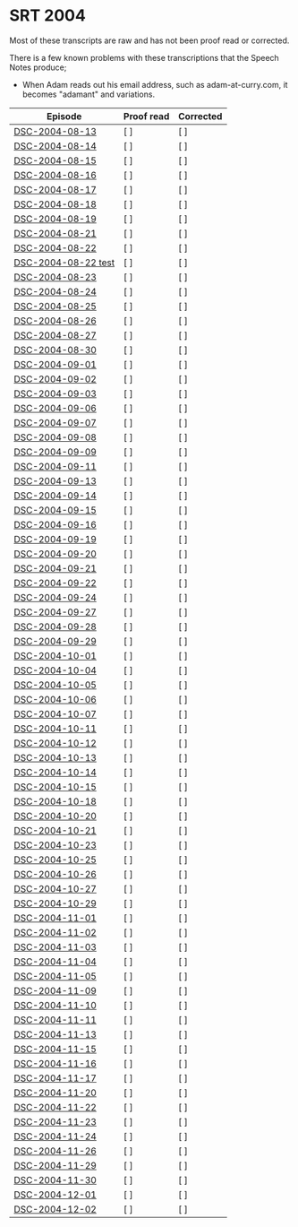 # SRT 2004

Most of these transcripts are raw and has not been proof read or corrected.

There is a few known problems with these transcriptions that the Speech Notes produce;

* When Adam reads out his email address, such as adam-at-curry.com, it becomes "adamant" and variations.



| Episode                                            | Proof read | Corrected |
| -------------------------------------------------- | ---------- | --------- |
| [DSC-2004-08-13](./DSC-2004-08-13.srt)             | [ ]        | [ ]       |
| [DSC-2004-08-14](./DSC-2004-08-14.srt)             | [ ]        | [ ]       |
| [DSC-2004-08-15](./DSC-2004-08-15.srt)             | [ ]        | [ ]       |
| [DSC-2004-08-16](./DSC-2004-08-16.srt)             | [ ]        | [ ]       |
| [DSC-2004-08-17](./DSC-2004-08-17.srt)             | [ ]        | [ ]       |
| [DSC-2004-08-18](./DSC-2004-08-18.srt)             | [ ]        | [ ]       |
| [DSC-2004-08-19](./DSC-2004-08-19.srt)             | [ ]        | [ ]       |
| [DSC-2004-08-21](./DSC-2004-08-21.srt)             | [ ]        | [ ]       |
| [DSC-2004-08-22](./DSC-2004-08-22.srt)             | [ ]        | [ ]       |
| [DSC-2004-08-22 test](./DSC-2004-08-22%20test.srt) | [ ]        | [ ]       |
| [DSC-2004-08-23](./DSC-2004-08-23.srt)             | [ ]        | [ ]       |
| [DSC-2004-08-24](./DSC-2004-08-24.srt)             | [ ]        | [ ]       |
| [DSC-2004-08-25](./DSC-2004-08-25.srt)             | [ ]        | [ ]       |
| [DSC-2004-08-26](./DSC-2004-08-26.srt)             | [ ]        | [ ]       |
| [DSC-2004-08-27](./DSC-2004-08-27.srt)             | [ ]        | [ ]       |
| [DSC-2004-08-30](./DSC-2004-08-30.srt)             | [ ]        | [ ]       |
| [DSC-2004-09-01](./DSC-2004-09-01.srt)             | [ ]        | [ ]       |
| [DSC-2004-09-02](./DSC-2004-09-02.srt)             | [ ]        | [ ]       |
| [DSC-2004-09-03](./DSC-2004-09-03.srt)             | [ ]        | [ ]       |
| [DSC-2004-09-06](./DSC-2004-09-06.srt)             | [ ]        | [ ]       |
| [DSC-2004-09-07](./DSC-2004-09-07.srt)             | [ ]        | [ ]       |
| [DSC-2004-09-08](./DSC-2004-09-08.srt)             | [ ]        | [ ]       |
| [DSC-2004-09-09](./DSC-2004-09-09.srt)             | [ ]        | [ ]       |
| [DSC-2004-09-11](./DSC-2004-09-11.srt)             | [ ]        | [ ]       |
| [DSC-2004-09-13](./DSC-2004-09-13.srt)             | [ ]        | [ ]       |
| [DSC-2004-09-14](./DSC-2004-09-14.srt)             | [ ]        | [ ]       |
| [DSC-2004-09-15](./DSC-2004-09-15.srt)             | [ ]        | [ ]       |
| [DSC-2004-09-16](./DSC-2004-09-16.srt)             | [ ]        | [ ]       |
| [DSC-2004-09-19](./DSC-2004-09-19.srt)             | [ ]        | [ ]       |
| [DSC-2004-09-20](./DSC-2004-09-20.srt)             | [ ]        | [ ]       |
| [DSC-2004-09-21](./DSC-2004-09-21.srt)             | [ ]        | [ ]       |
| [DSC-2004-09-22](./DSC-2004-09-22.srt)             | [ ]        | [ ]       |
| [DSC-2004-09-24](./DSC-2004-09-24.srt)             | [ ]        | [ ]       |
| [DSC-2004-09-27](./DSC-2004-09-27.srt)             | [ ]        | [ ]       |
| [DSC-2004-09-28](./DSC-2004-09-28.srt)             | [ ]        | [ ]       |
| [DSC-2004-09-29](./DSC-2004-09-29.srt)             | [ ]        | [ ]       |
| [DSC-2004-10-01](./DSC-2004-10-01.srt)             | [ ]        | [ ]       |
| [DSC-2004-10-04](./DSC-2004-10-04.srt)             | [ ]        | [ ]       |
| [DSC-2004-10-05](./DSC-2004-10-05.srt)             | [ ]        | [ ]       |
| [DSC-2004-10-06](./DSC-2004-10-06.srt)             | [ ]        | [ ]       |
| [DSC-2004-10-07](./DSC-2004-10-07.srt)             | [ ]        | [ ]       |
| [DSC-2004-10-11](./DSC-2004-10-11.srt)             | [ ]        | [ ]       |
| [DSC-2004-10-12](./DSC-2004-10-12.srt)             | [ ]        | [ ]       |
| [DSC-2004-10-13](./DSC-2004-10-13.srt)             | [ ]        | [ ]       |
| [DSC-2004-10-14](./DSC-2004-10-14.srt)             | [ ]        | [ ]       |
| [DSC-2004-10-15](./DSC-2004-10-15.srt)             | [ ]        | [ ]       |
| [DSC-2004-10-18](./DSC-2004-10-18.srt)             | [ ]        | [ ]       |
| [DSC-2004-10-20](./DSC-2004-10-20.srt)             | [ ]        | [ ]       |
| [DSC-2004-10-21](./DSC-2004-10-21.srt)             | [ ]        | [ ]       |
| [DSC-2004-10-23](./DSC-2004-10-23.srt)             | [ ]        | [ ]       |
| [DSC-2004-10-25](./DSC-2004-10-25.srt)             | [ ]        | [ ]       |
| [DSC-2004-10-26](./DSC-2004-10-26.srt)             | [ ]        | [ ]       |
| [DSC-2004-10-27](./DSC-2004-10-27.srt)             | [ ]        | [ ]       |
| [DSC-2004-10-29](./DSC-2004-10-29.srt)             | [ ]        | [ ]       |
| [DSC-2004-11-01](./DSC-2004-11-01.srt)             | [ ]        | [ ]       |
| [DSC-2004-11-02](./DSC-2004-11-02.srt)             | [ ]        | [ ]       |
| [DSC-2004-11-03](./DSC-2004-11-03.srt)             | [ ]        | [ ]       |
| [DSC-2004-11-04](./DSC-2004-11-04.srt)             | [ ]        | [ ]       |
| [DSC-2004-11-05](./DSC-2004-11-05.srt)             | [ ]        | [ ]       |
| [DSC-2004-11-09](./DSC-2004-11-09.srt)             | [ ]        | [ ]       |
| [DSC-2004-11-10](./DSC-2004-11-10.srt)             | [ ]        | [ ]       |
| [DSC-2004-11-11](./DSC-2004-11-11.srt)             | [ ]        | [ ]       |
| [DSC-2004-11-13](./DSC-2004-11-13.srt)             | [ ]        | [ ]       |
| [DSC-2004-11-15](./DSC-2004-11-15.srt)             | [ ]        | [ ]       |
| [DSC-2004-11-16](./DSC-2004-11-16.srt)             | [ ]        | [ ]       |
| [DSC-2004-11-17](./DSC-2004-11-17.srt)             | [ ]        | [ ]       |
| [DSC-2004-11-20](./DSC-2004-11-20.srt)             | [ ]        | [ ]       |
| [DSC-2004-11-22](./DSC-2004-11-22.srt)             | [ ]        | [ ]       |
| [DSC-2004-11-23](./DSC-2004-11-23.srt)             | [ ]        | [ ]       |
| [DSC-2004-11-24](./DSC-2004-11-24.srt)             | [ ]        | [ ]       |
| [DSC-2004-11-26](./DSC-2004-11-26.srt)             | [ ]        | [ ]       |
| [DSC-2004-11-29](./DSC-2004-11-29.srt)             | [ ]        | [ ]       |
| [DSC-2004-11-30](./DSC-2004-11-30.srt)             | [ ]        | [ ]       |
| [DSC-2004-12-01](./DSC-2004-12-01.srt)             | [ ]        | [ ]       |
| [DSC-2004-12-02](./DSC-2004-12-02.srt)             | [ ]        | [ ]       |

